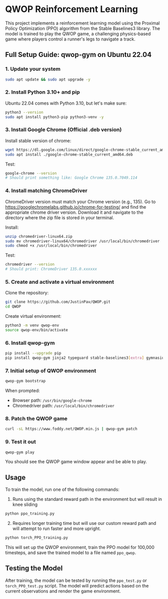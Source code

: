 # QWOP Reinforcement Learning

This project implements a reinforcement learning model using the Proximal Policy Optimization (PPO) algorithm from the Stable Baselines3 library. The model is trained to play the QWOP game, a challenging physics-based game where players control a runner's legs to navigate a track.

## Full Setup Guide: qwop-gym on Ubuntu 22.04

### 1. Update your system
```bash
sudo apt update && sudo apt upgrade -y
```

### 2. Install Python 3.10+ and pip
Ubuntu 22.04 comes with Python 3.10, but let's make sure:
```bash
python3 --version
sudo apt install python3-pip python3-venv -y
```

### 3. Install Google Chrome (Official .deb version)
Install stable version of chrome:
```bash
wget https://dl.google.com/linux/direct/google-chrome-stable_current_amd64.deb
sudo apt install ./google-chrome-stable_current_amd64.deb
```

Test:
```bash
google-chrome --version
# Should print something like: Google Chrome 135.0.7049.114
```

### 4. Install matching ChromeDriver
ChromeDriver version must match your Chrome version (e.g., 135).
Go to https://googlechromelabs.github.io/chrome-for-testing/ and find the appropriate chrome driver version. Download it and navigate to the directory where the zip file is stored in your terminal.

Install:
```bash
unzip chromedriver-linux64.zip
sudo mv chromedriver-linux64/chromedriver /usr/local/bin/chromedriver
sudo chmod +x /usr/local/bin/chromedriver
```
Test:
```bash
chromedriver --version
# Should print: ChromeDriver 135.0.xxxxxx
```

### 5. Create and activate a virtual environment


Clone the repository:
```bash
git clone https://github.com/JustinPav/QWOP.git
cd QWOP
```

Create virtual environment:
```bash
python3 -m venv qwop-env
source qwop-env/bin/activate
```

### 6. Install qwop-gym
```bash
pip install --upgrade pip
pip install qwop-gym jinja2 typeguard stable-baselines3[extra] gymnasium tensorboard
```

### 7. Initial setup of QWOP environment
```bash
qwop-gym bootstrap
```
When prompted:
- Browser path: `/usr/bin/google-chrome`
- Chromedriver path: `/usr/local/bin/chromedriver`

### 8. Patch the QWOP game
```bash
curl -sL https://www.foddy.net/QWOP.min.js | qwop-gym patch
```

### 9. Test it out
```bash
qwop-gym play
```
You should see the QWOP game window appear and be able to play.

## Usage

To train the model, run one of the following commands:

1. Runs using the standard reward path in the environment but will result in knee sliding
```bash
python ppo_training.py
```

2. Requires longer training time but will use our custom reward path and will attempt to run faster and more upright.
```bash
python torch_PPO_training.py
```
This will set up the QWOP environment, train the PPO model for 100,000 timesteps, and save the trained model to a file named `ppo_qwop`.

## Testing the Model

After training, the model can be tested by running the `ppo_test.py` or `torch_PPO_test.py` script. The model will predict actions based on the current observations and render the game environment.
